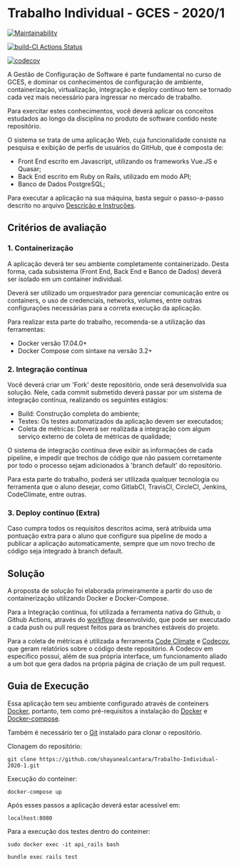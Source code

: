 # Trabalho Individual - GCES - 2020/1

[![Maintainability](https://api.codeclimate.com/v1/badges/057f0b9189dadc5da694/maintainability)](https://codeclimate.com/github/shayanealcantara/Trabalho-Individual-2020-1/maintainability)

[![build-CI Actions Status](https://github.com/shayanealcantara/Trabalho-Individual-2020-1/workflows/ci/badge.svg)](https://github.com/shayanealcantara/Trabalho-Individual-2020-1/actions)

[![codecov](https://codecov.io/gh/shayanealcantara/Trabalho-Individual-2020-1/branch/master/graph/badge.svg?token=QDP7ZBH2RZ)](https://codecov.io/gh/shayanealcantara/Trabalho-Individual-2020-1)

A Gestão de Configuração de Software é parte fundamental no curso de GCES, e dominar os conhecimentos de configuração de ambiente, containerização, virtualização, integração e deploy contínuo tem se tornado cada vez mais necessário para ingressar no mercado de trabalho.

Para exercitar estes conhecimentos, você deverá aplicar os conceitos estudados ao longo da disciplina no produto de software contido neste repositório.

O sistema se trata de uma aplicação Web, cuja funcionalidade consiste na pesquisa e exibição de perfis de usuários do GitHub, que é composta de:

- Front End escrito em Javascript, utilizando os frameworks Vue.JS e Quasar;
- Back End escrito em Ruby on Rails, utilizado em modo API;
- Banco de Dados PostgreSQL;

Para executar a aplicação na sua máquina, basta seguir o passo-a-passo descrito no arquivo [Descrição e Instruções](Descricao-e-Instrucoes.md).

## Critérios de avaliação

### 1. Containerização

A aplicação deverá ter seu ambiente completamente containerizado. Desta forma, cada subsistema (Front End, Back End e Banco de Dados) deverá ser isolado em um container individual.

Deverá ser utilizado um orquestrador para gerenciar comunicação entre os containers, o uso de credenciais, networks, volumes, entre outras configurações necessárias para a correta execução da aplicação.

Para realizar esta parte do trabalho, recomenda-se a utilização das ferramentas:

- Docker versão 17.04.0+
- Docker Compose com sintaxe na versão 3.2+

### 2. Integração contínua

Você deverá criar um 'Fork' deste repositório, onde será desenvolvida sua solução. Nele, cada commit submetido deverá passar por um sistema de integração contínua, realizando os seguintes estágios:

- Build: Construção completa do ambiente;
- Testes: Os testes automatizados da aplicação devem ser executados;
- Coleta de métricas: Deverá ser realizada a integração com algum serviço externo de coleta de métricas de qualidade;

O sistema de integração contínua deve exibir as informações de cada pipeline, e impedir que trechos de código que não passem corretamente por todo o processo sejam adicionados à 'branch default' do repositório.

Para esta parte do trabalho, poderá ser utilizada qualquer tecnologia ou ferramenta que o aluno desejar, como GitlabCI, TravisCI, CircleCI, Jenkins, CodeClimate, entre outras.

### 3. Deploy contínuo (Extra)

Caso cumpra todos os requisitos descritos acima, será atribuída uma pontuação extra para o aluno que configure sua pipeline de modo a publicar a aplicação automaticamente, sempre que um novo trecho de código seja integrado à branch default.

## Solução

A proposta de solução foi elaborada primeiramente a partir do uso de containerização utilizando Docker e Docker-Compose.

Para a Integração contínua, foi utilizada a ferramenta nativa do Github, o Github Actions, através do [workflow](https://github.com/shayanealcantara/Trabalho-Individual-2020-1/actions?query=workflow%3ACI) desenvolvido, que pode ser executado a cada push ou pull request feitos para as branches estáveis do projeto.

Para a coleta de métricas é utilizada a ferramenta [Code Climate](https://codeclimate.com/github/shayanealcantara/Trabalho-Individual-2020-1) e [Codecov](https://codecov.io/gh/shayanealcantara/Trabalho-Individual-2020-1), que geram relatórios sobre o código deste repositório. A Codecov em específico possui, além de sua própria interface, um funcionamento aliado a um bot que gera dados na própria página de criação de um pull request.

## Guia de Execução

Essa aplicação tem seu ambiente configurado através de conteiners [Docker](https://www.docker.com), portanto, tem como pré-requisitos a instalação do [Docker](https://www.docker.com/get-started) e [Docker-compose](https://docs.docker.com/compose/install/).

Também é necessário ter o [Git](https://git-scm.com) instalado para clonar o repositório.

Clonagem do repositório:

`git clone https://github.com/shayanealcantara/Trabalho-Individual-2020-1.git`

Execução do conteiner:  

`docker-compose up`  

Após esses passos a aplicação deverá estar acessível em:

`localhost:8080`

Para a execução dos testes dentro do conteiner:

`sudo docker exec -it api_rails bash`

`bundle exec rails test`